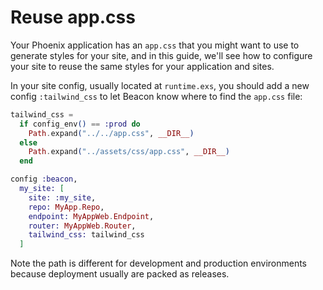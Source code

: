 # Reuse app.css

Your Phoenix application has an `app.css` that you might want to use to generate styles for your site,
and in this guide, we'll see how to configure your site to reuse the same styles for your application and sites.

In your site config, usually located at `runtime.exs`, you should add a new config `:tailwind_css`
to let Beacon know where to find the `app.css` file:

```elixir
tailwind_css =
  if config_env() == :prod do
    Path.expand("../../app.css", __DIR__)
  else
    Path.expand("../assets/css/app.css", __DIR__)
  end

config :beacon,
  my_site: [
    site: :my_site,
    repo: MyApp.Repo,
    endpoint: MyAppWeb.Endpoint,
    router: MyAppWeb.Router,
    tailwind_css: tailwind_css
  ]
```

Note the path is different for development and production environments because deployment usually are packed as releases.